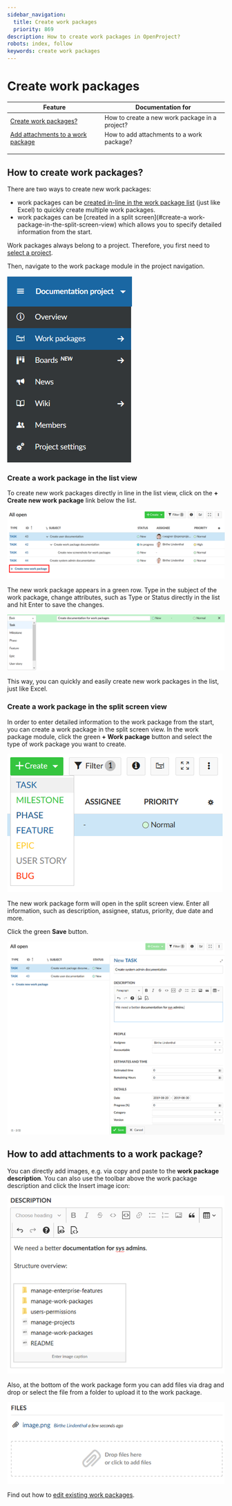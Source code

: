 ```yaml
---
sidebar_navigation:
  title: Create work packages
  priority: 869
description: How to create work packages in OpenProject?
robots: index, follow
keywords: create work packages
---
```


# Create work packages

| Feature                                                      | Documentation for                              |
| ------------------------------------------------------------ | ---------------------------------------------- |
| [Create work packages?](#how-to-create-work-packages?)       | How to create a new work package in a project? |
| [Add attachments to a work package](#how-to-add-attachments-to-a-work-package?) | How to add attachments to a work package?      |
|                                                              |                                                |
|                                                              |                                                |
|                                                              |                                                |

## How to create work packages?

There are two ways to create new work packages:

- work packages can be [created in-line in the work package list](#create-a-work-package-in-the-list-view) (just like Excel) to quickly create multiple work packages.
- work packages can be [created in a split screen](#create-a work-package-in-the-split-screen-view) which allows you to specify detailed information from the start.

Work packages always belong to a project. Therefore, you first need to [select a project](../../../getting-started/#open-an-existing-project).

Then, navigate to the work package module in the project navigation.

![work-packages-module](1566302949658.png)



### Create a work package in the list view

To create new work packages directly in line in the list view, click on the **+ Create new work package** link below the list.

![create-split-screen](create-split-screen.png)

The new work package appears in a green row. Type in the subject of the work package, change attributes, such as Type or Status directly in the list and hit Enter to save the changes.

![create-work-package-list](1566303144875.png)

This way, you can quickly and easily create new work packages in the list, just like Excel.

### Create a work package in the split screen view

In order to enter detailed information to the work package from the start, you can create a work package in the split screen view. In the work package module, click the green **+ Work package** button and select the type of work package you want to create.

![select-work-package-type](1566303633018.png)

The new work package form will open in the split screen view. Enter all information, such as description, assignee, status, priority, due date and more.

Click the green **Save** button.

![create-work-package-split-screen](1566303947314.png)

## How to add attachments to a work package?

You can directly add images, e.g. via copy and paste to the **work package description**. You can also use the toolbar above the work package description and click the Insert image icon:

![insert-image](1566304978459.png)

Also, at the bottom of the work package form you can add files via drag and drop or select the file from a folder to upload it to the work package.

![add-file](1566305040178.png)

Find out how to [edit existing work packages](#edit-work-packages).

